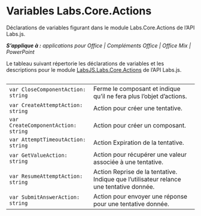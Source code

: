 
# <a name="labs.core.actions-variables"></a>Variables Labs.Core.Actions
Déclarations de variables figurant dans le module Labs.Core.Actions de l’API Labs.js.

 _**S’applique à :** applications pour Office | Compléments Office | Office Mix | PowerPoint_

Le tableau suivant répertorie les déclarations de variables et les descriptions pour le module [LabsJS.Labs.Core.Actions](../../reference/office-mix/labsjs.labs.core.actions.md) de l’API Labs.js.

## 


|||
|:-----|:-----|
| `var CloseComponentAction: string`|Ferme le composant et indique qu’il ne fera plus l’objet d’actions.|
| `var CreateAttemptAction: string`|Action pour créer une tentative.|
| `var CreateComponentAction: string`|Action pour créer un composant.|
| `var AttemptTimeoutAction: string`|Action Expiration de la tentative.|
| `var GetValueAction: string`|Action pour récupérer une valeur associée à une tentative.|
| `var ResumeAttemptAction: string`|Action Reprise de la tentative. Indique que l’utilisateur relance une tentative donnée.|
| `var SubmitAnswerAction: string`|Action pour envoyer une réponse pour une tentative donnée.|

